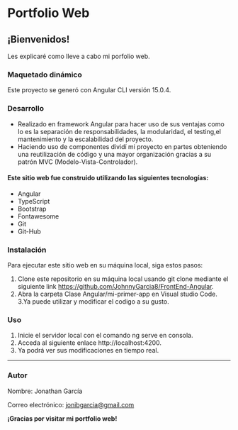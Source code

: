 # Portfolio Web

## ¡Bienvenidos! 
Les explicaré  como lleve a cabo mi porfolio web.

###  Maquetado dinámico
Este proyecto se generó con Angular CLI versión 15.0.4.


### Desarrollo 
 - Realizado en framework Angular para hacer uso de sus ventajas como lo es la separación de responsabilidades, la modularidad, el testing,el mantenimiento y la escalabilidad del proyecto.
 - Haciendo uso de componentes dividí mi proyecto en partes obteniendo una reutilización de código y una mayor organización gracias a su patrón MVC (Modelo-Vista-Controlador).
  

#### Este sitio web fue construido utilizando las siguientes tecnologías:
- Angular
- TypeScript
- Bootstrap
- Fontawesome
- Git 
- Git-Hub

### Instalación
Para ejecutar este sitio web en su máquina local, siga estos pasos:

1. Clone este repositorio en su máquina local usando git clone mediante el siguiente link https://github.com/JohnnyGarcia8/FrontEnd-Angular.
2.  Abra la carpeta Clase Angular/mi-primer-app en Visual studio Code.
3.Ya puede utilizar y modificar el codigo a su gusto.
### Uso
1. Inicie el servidor local con el comando ng serve en consola.
2. Acceda al siguiente enlace http://localhost:4200.
3. Ya podrá ver sus modificaciones en tiempo real.

------------

### Autor
Nombre: Jonathan García

Correo electrónico: jonibgarcia@gmail.com

**¡Gracias por visitar mi portfolio web!**